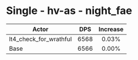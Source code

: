 # Single - hv-as - night_fae
| Actor | DPS | Increase |
|---|:---:|:---:|
|lt4_check_for_wrathful|6568|0.03%|
|Base|6566|0.00%|
